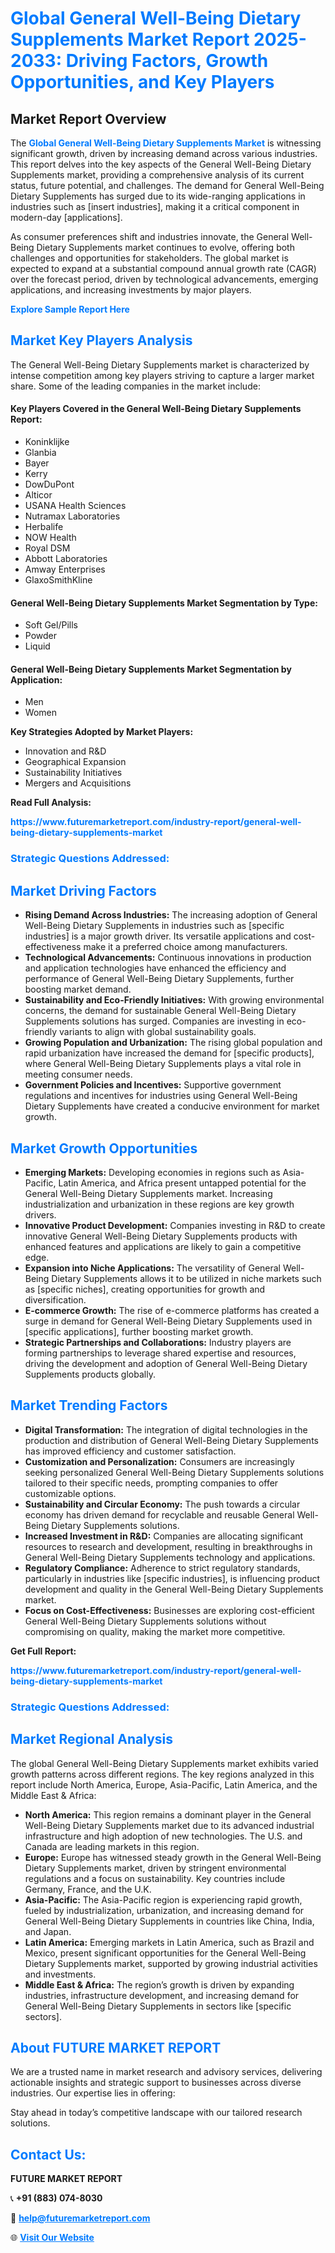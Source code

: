 <h1 style="color: #007BFF;">Global General Well-Being Dietary Supplements Market Report 2025-2033: Driving Factors, Growth Opportunities, and Key Players</h1>

<section id="overview">
<h2>Market Report Overview</h2>
<p>The <a href="https://www.futuremarketreport.com/industry-report/general-well-being-dietary-supplements-market" style="color: #007BFF; text-decoration: none;"><strong>Global General Well-Being Dietary Supplements Market</strong></a> is witnessing significant growth, driven by increasing demand across various industries. This report delves into the key aspects of the General Well-Being Dietary Supplements market, providing a comprehensive analysis of its current status, future potential, and challenges. The demand for General Well-Being Dietary Supplements has surged due to its wide-ranging applications in industries such as [insert industries], making it a critical component in modern-day [applications].</p>
<p>As consumer preferences shift and industries innovate, the General Well-Being Dietary Supplements market continues to evolve, offering both challenges and opportunities for stakeholders. The global market is expected to expand at a substantial compound annual growth rate (CAGR) over the forecast period, driven by technological advancements, emerging applications, and increasing investments by major players.</p>
</section>

<section id="overview">
<p><a href="https://www.futuremarketreport.com/request-sample/reportId=61728" style="color: #007BFF; text-decoration: none;"><strong>Explore Sample Report Here</strong></a></p>
</section>

<section id="key-players">
<h2 style="color: #007BFF;">Market Key Players Analysis</h2>
<p>The General Well-Being Dietary Supplements market is characterized by intense competition among key players striving to capture a larger market share. Some of the leading companies in the market include:</p>
<h4>Key Players Covered in the General Well-Being Dietary Supplements Report:</h4>
<ul><li>Koninklijke</li><li>Glanbia</li><li>Bayer</li><li>Kerry</li><li>DowDuPont</li><li>Alticor</li><li>USANA Health Sciences</li><li>Nutramax Laboratories</li><li>Herbalife</li><li>NOW Health</li><li>Royal DSM</li><li>Abbott Laboratories</li><li>Amway Enterprises</li><li>GlaxoSmithKline</li></ul>
<h4>General Well-Being Dietary Supplements Market Segmentation by Type:</h4>
<ul><li>Soft Gel/Pills</li><li>Powder</li><li>Liquid</li></ul>

<h4>General Well-Being Dietary Supplements Market Segmentation by Application:</h4>
<ul><li>Men</li><li>Women</li></ul>
<p><strong>Key Strategies Adopted by Market Players:</strong></p>
<ul>
<li>Innovation and R&D</li>
<li>Geographical Expansion</li>
<li>Sustainability Initiatives</li>
<li>Mergers and Acquisitions</li>
</ul>
</section>

<section>
<p><strong>Read Full Analysis: </strong></p><a href="https://www.futuremarketreport.com/industry-report/general-well-being-dietary-supplements-market" style="color: #007BFF; text-decoration: none;"><strong>https://www.futuremarketreport.com/industry-report/general-well-being-dietary-supplements-market</strong></a>
<h3 style="color: #007BFF;">Strategic Questions Addressed:</h3>
</section>

<section id="driving-factors">
<h2 style="color: #007BFF;">Market Driving Factors</h2>
<ul>
<li><strong>Rising Demand Across Industries:</strong> The increasing adoption of General Well-Being Dietary Supplements in industries such as [specific industries] is a major growth driver. Its versatile applications and cost-effectiveness make it a preferred choice among manufacturers.</li>
<li><strong>Technological Advancements:</strong> Continuous innovations in production and application technologies have enhanced the efficiency and performance of General Well-Being Dietary Supplements, further boosting market demand.</li>
<li><strong>Sustainability and Eco-Friendly Initiatives:</strong> With growing environmental concerns, the demand for sustainable General Well-Being Dietary Supplements solutions has surged. Companies are investing in eco-friendly variants to align with global sustainability goals.</li>
<li><strong>Growing Population and Urbanization:</strong> The rising global population and rapid urbanization have increased the demand for [specific products], where General Well-Being Dietary Supplements plays a vital role in meeting consumer needs.</li>
<li><strong>Government Policies and Incentives:</strong> Supportive government regulations and incentives for industries using General Well-Being Dietary Supplements have created a conducive environment for market growth.</li>
</ul>
</section>

<section id="growth-opportunities">
<h2 style="color: #007BFF;">Market Growth Opportunities</h2>
<ul>
<li><strong>Emerging Markets:</strong> Developing economies in regions such as Asia-Pacific, Latin America, and Africa present untapped potential for the General Well-Being Dietary Supplements market. Increasing industrialization and urbanization in these regions are key growth drivers.</li>
<li><strong>Innovative Product Development:</strong> Companies investing in R&D to create innovative General Well-Being Dietary Supplements products with enhanced features and applications are likely to gain a competitive edge.</li>
<li><strong>Expansion into Niche Applications:</strong> The versatility of General Well-Being Dietary Supplements allows it to be utilized in niche markets such as [specific niches], creating opportunities for growth and diversification.</li>
<li><strong>E-commerce Growth:</strong> The rise of e-commerce platforms has created a surge in demand for General Well-Being Dietary Supplements used in [specific applications], further boosting market growth.</li>
<li><strong>Strategic Partnerships and Collaborations:</strong> Industry players are forming partnerships to leverage shared expertise and resources, driving the development and adoption of General Well-Being Dietary Supplements products globally.</li>
</ul>
</section>

<section id="trending-factors">
<h2 style="color: #007BFF;">Market Trending Factors</h2>
<ul>
<li><strong>Digital Transformation:</strong> The integration of digital technologies in the production and distribution of General Well-Being Dietary Supplements has improved efficiency and customer satisfaction.</li>
<li><strong>Customization and Personalization:</strong> Consumers are increasingly seeking personalized General Well-Being Dietary Supplements solutions tailored to their specific needs, prompting companies to offer customizable options.</li>
<li><strong>Sustainability and Circular Economy:</strong> The push towards a circular economy has driven demand for recyclable and reusable General Well-Being Dietary Supplements solutions.</li>
<li><strong>Increased Investment in R&D:</strong> Companies are allocating significant resources to research and development, resulting in breakthroughs in General Well-Being Dietary Supplements technology and applications.</li>
<li><strong>Regulatory Compliance:</strong> Adherence to strict regulatory standards, particularly in industries like [specific industries], is influencing product development and quality in the General Well-Being Dietary Supplements market.</li>
<li><strong>Focus on Cost-Effectiveness:</strong> Businesses are exploring cost-efficient General Well-Being Dietary Supplements solutions without compromising on quality, making the market more competitive.</li>
</ul>
</section>

<section>
<p><strong>Get Full Report: </strong></p><a href="https://www.futuremarketreport.com/industry-report/general-well-being-dietary-supplements-market" style="color: #007BFF; text-decoration: none;"><strong>https://www.futuremarketreport.com/industry-report/general-well-being-dietary-supplements-market</strong></a>
<h3 style="color: #007BFF;">Strategic Questions Addressed:</h3>
</section>


<section id="regional-analysis">
<h2 style="color: #007BFF;">Market Regional Analysis</h2>
<p>The global General Well-Being Dietary Supplements market exhibits varied growth patterns across different regions. The key regions analyzed in this report include North America, Europe, Asia-Pacific, Latin America, and the Middle East & Africa:</p>
<ul>
<li><strong>North America:</strong> This region remains a dominant player in the General Well-Being Dietary Supplements market due to its advanced industrial infrastructure and high adoption of new technologies. The U.S. and Canada are leading markets in this region.</li>
<li><strong>Europe:</strong> Europe has witnessed steady growth in the General Well-Being Dietary Supplements market, driven by stringent environmental regulations and a focus on sustainability. Key countries include Germany, France, and the U.K.</li>
<li><strong>Asia-Pacific:</strong> The Asia-Pacific region is experiencing rapid growth, fueled by industrialization, urbanization, and increasing demand for General Well-Being Dietary Supplements in countries like China, India, and Japan.</li>
<li><strong>Latin America:</strong> Emerging markets in Latin America, such as Brazil and Mexico, present significant opportunities for the General Well-Being Dietary Supplements market, supported by growing industrial activities and investments.</li>
<li><strong>Middle East & Africa:</strong> The region’s growth is driven by expanding industries, infrastructure development, and increasing demand for General Well-Being Dietary Supplements in sectors like [specific sectors].</li>
</ul>
</section>

<footer>
<h2 style="color: #007BFF;">About FUTURE MARKET REPORT</h2>
<p>We are a trusted name in market research and advisory services, delivering actionable insights and strategic support to businesses across diverse industries. Our expertise lies in offering:</p>

<p>Stay ahead in today’s competitive landscape with our tailored research solutions.</p>

<h2 style="color: #007BFF;">Contact Us:</h2>
<p><strong>FUTURE MARKET REPORT</strong></p>
<p>📞 <strong>+91 (883) 074-8030</strong></p>
<p>📧 <strong><a href="mailto:help@futuremarketreport.com" style="color: #007BFF;">help@futuremarketreport.com</a></strong></p>
<p>🌐 <strong><a href="https://www.futuremarketreport.com/" style="color: #007BFF;">Visit Our Website</a></strong></p>
</footer>